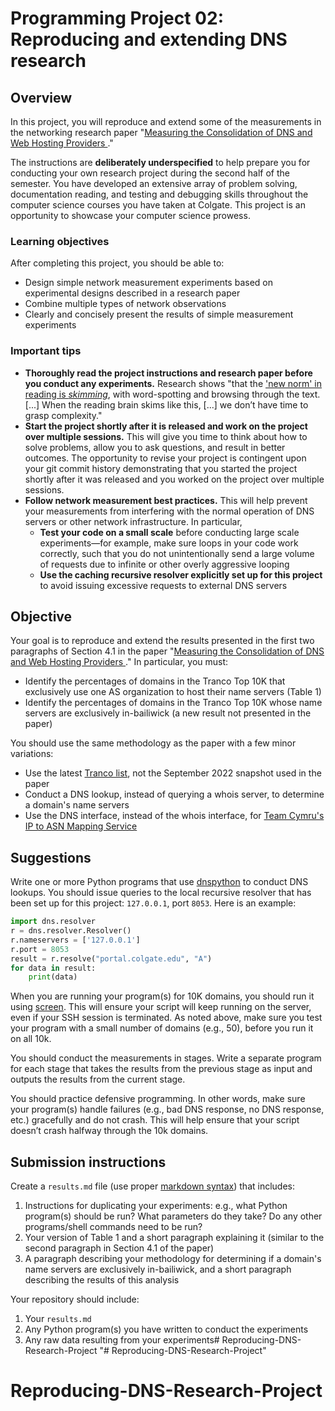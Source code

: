# Programming Project 02: Reproducing and extending DNS research

## Overview
In this project, you will reproduce and extend some of the measurements in the networking research paper "[Measuring the Consolidation of DNS and Web Hosting Providers
](https://arxiv.org/pdf/2110.15345.pdf)."

The instructions are **deliberately underspecified** to help prepare you for conducting your own research project during the second half of the semester. You have developed an extensive array of problem solving, documentation reading, and testing and debugging skills throughout the computer science courses you have taken at Colgate. This project is an opportunity to showcase your computer science prowess.

### Learning objectives
After completing this project, you should be able to:
* Design simple network measurement experiments based on experimental designs described in a research paper
* Combine multiple types of network observations
* Clearly and concisely present the results of simple measurement experiments

### Important tips
* **Thoroughly read the project instructions and research paper before you conduct any experiments.** Research shows "that the ['new norm' in reading is _skimming_](https://www.theguardian.com/commentisfree/2018/aug/25/skim-reading-new-normal-maryanne-wolf), with word-spotting and browsing through the text. [...] When the reading brain skims like this, [...] we don’t have time to grasp complexity."
* **Start the project shortly after it is released and work on the project over multiple sessions.** This will give you time to think about how to solve problems, allow you to ask questions, and result in better outcomes. The opportunity to revise your project is contingent upon your git commit history demonstrating that you started the project shortly after it was released and you worked on the project over multiple sessions.
* **Follow network measurement best practices.** This will help prevent your measurements from interfering with the normal operation of DNS servers or other network infrastructure. In particular,
    * **Test your code on a small scale** before conducting large scale experiments—for example, make sure loops in your code work correctly, such that you do not unintentionally send a large volume of requests due to infinite or other overly aggressive looping
    * **Use the caching recursive resolver explicitly set up for this project** to avoid issuing excessive requests to external DNS servers

## Objective
Your goal is to reproduce and extend the results presented in the first two paragraphs of Section 4.1 in the paper "[Measuring the Consolidation of DNS and Web Hosting Providers
](https://arxiv.org/pdf/2110.15345.pdf)." In particular, you must:
* Identify the percentages of domains in the Tranco Top 10K that exclusively use one AS organization to host their name servers (Table 1)
* Identify the percentages of domains in the Tranco Top 10K whose name servers are exclusively in-bailiwick (a new result not presented in the paper)

You should use the same methodology as the paper with a few minor variations:
* Use the latest [Tranco list](https://tranco-list.eu/), not the September 2022 snapshot used in the paper
* Conduct a DNS lookup, instead of querying a whois server, to determine a domain's name servers
* Use the DNS interface, instead of the whois interface, for [Team Cymru's IP to ASN Mapping Service](https://www.team-cymru.com/ip-asn-mapping)

## Suggestions
Write one or more Python programs that use [dnspython](http://www.dnspython.org/) to conduct DNS lookups. You should issue queries to the local recursive resolver that has been set up for this project: `127.0.0.1`, port `8053`. Here is an example:

```Python
import dns.resolver
r = dns.resolver.Resolver()
r.nameservers = ['127.0.0.1']
r.port = 8053
result = r.resolve("portal.colgate.edu", "A")
for data in result:
    print(data)
```

When you are running your program(s) for 10K domains, you should run it using [screen](https://linuxize.com/post/how-to-use-linux-screen/). This will ensure your script will keep running on the server, even if your SSH session is terminated. As noted above, make sure you test your program with a small number of domains (e.g., 50), before you run it on all 10k.

You should conduct the measurements in stages. Write a separate program for each stage that takes the results from the previous stage as input and outputs the results from the current stage.

You should practice defensive programming. In other words, make sure your program(s) handle failures (e.g., bad DNS response, no DNS response, etc.) gracefully and do not crash. This will help ensure that your script doesn’t crash halfway through the 10k domains.

## Submission instructions
Create a `results.md` file (use proper [markdown syntax](https://docs.github.com/en/get-started/writing-on-github/getting-started-with-writing-and-formatting-on-github/basic-writing-and-formatting-syntax)) that includes:
1. Instructions for duplicating your experiments: e.g., what Python program(s) should be run? What parameters do they take? Do any other programs/shell commands need to be run?
2. Your version of Table 1 and a short paragraph explaining it (similar to the second paragraph in Section 4.1 of the paper)
3. A paragraph describing your methodology for determining if a domain's name servers are exclusively in-bailiwick, and a short paragraph describing the results of this analysis

Your repository should include:
1. Your `results.md`
2. Any Python program(s) you have written to conduct the experiments
3. Any raw data resulting from your experiments# Reproducing-DNS-Research-Project
"# Reproducing-DNS-Research-Project" 
# Reproducing-DNS-Research-Project
